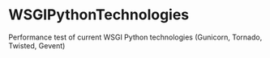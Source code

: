 WSGIPythonTechnologies
======================

Performance test of current WSGI Python technologies (Gunicorn, Tornado, Twisted, Gevent)